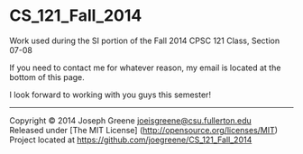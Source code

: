 CS_121_Fall_2014
================

Work used during the SI portion of the Fall 2014 CPSC 121 Class, Section 07-08

If you need to contact me for whatever reason, my email is located at the bottom of this page.

I look forward to working with you guys this semester!

-------------------------------------------------------------------------------

Copyright &copy; 2014 Joseph Greene <joeisgreene@csu.fullerton.edu>  
Released under [The MIT License] (http://opensource.org/licenses/MIT)  
Project located at <https://github.com/joegreene/CS_121_Fall_2014>
